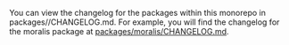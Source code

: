 You can view the changelog for the packages within this monorepo in packages/<package name>/CHANGELOG.md. For example, you will find the changelog for the moralis package at [packages/moralis/CHANGELOG.md](packages/moralis/CHANGELOG.md).
